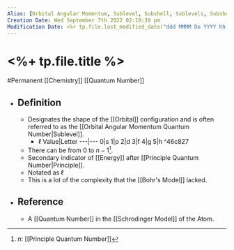 ```yaml
---
Alias: [Orbital Angular Momentum, Sublevel, Subshell, Sublevels, Subshells]
Creation Date: Wed September 7th 2022 02:10:39 pm 
Modification Date: <%+ tp.file.last_modified_date("ddd MMMM Do YYYY hh:mm:ss a") %>
---
```

# <%+ tp.file.title %>
#Permanent [[Chemistry]] [[Quantum Number]]

- ## Definition
	- Designates the shape of the [[Orbital]] configuration and is often referred to as the [[Orbital Angular Momentum Quantum Number|Sublevel]].
		 - $\ell$ Value|Letter
		  ---|---
		  0|s
		  1|p
		  2|d
		  3|f
		  4|g
		  5|h ^46c827
	- There can be from 0 to $n-1$[^1].
	- Secondary indicator of [[Energy]] after [[Principle Quantum Number|Principle]].
	- Notated as $\ell$
	- This is a lot of the complexity that the [[Bohr's Model]] lacked.
- ## Reference
	- A [[Quantum Number]] in the [[Schrodinger Model]] of the Atom.

[^1]: $n$: [[Principle Quantum Number]]